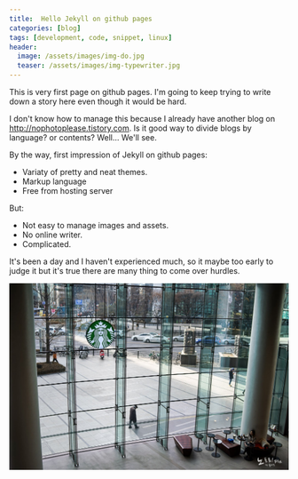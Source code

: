 ```yaml
---
title:  Hello Jekyll on github pages
categories: [blog]
tags: [development, code, snippet, linux]
header:
  image: /assets/images/img-do.jpg
  teaser: /assets/images/img-typewriter.jpg
---
```


This is very first page on github pages. I'm going to keep trying to write down a story here even though it would be hard.

I don't know how to manage this because I already have another blog on http://nophotoplease.tistory.com. Is it good way to divide blogs by language? or contents? Well… We'll see.

By the way, first impression of Jekyll on github pages:

- Variaty of pretty and neat themes.
- Markup language
- Free from hosting server



But:

- Not easy to manage images and assets.
- No online writer.
- Complicated. 



It's been a day and I haven't experienced much, so it maybe too early to judge it but it's true there are many thing to come over hurdles.



![nophotoplz-03161](/assets/images/nophotoplz-03161.jpg)



